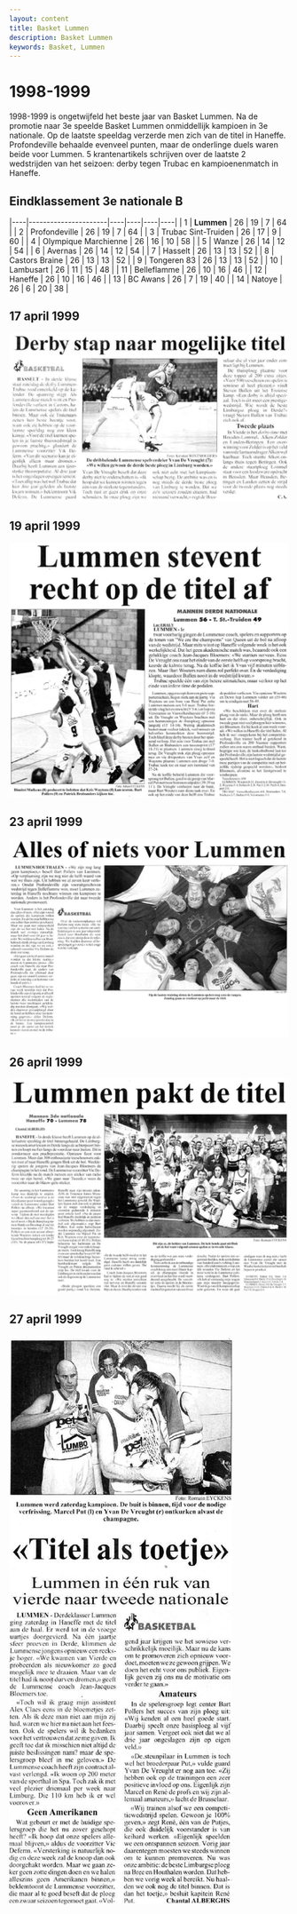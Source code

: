```yaml
---
layout: content
title: Basket Lummen
description: Basket Lummen
keywords: Basket, Lummen
---
```


# 1998-1999

1998-1999 is ongetwijfeld het beste jaar van Basket Lummen. Na de promotie naar 3e speelde Basket Lummen onmiddellijk kampioen in 3e nationale. Op de laatste speeldag verzerde men zich van de titel in Haneffe. Profondeville behaalde evenveel punten, maar de onderlinge duels waren beide voor Lummen. 5 krantenartikels schrijven over de laatste 2 wedstrijden van het seizoen: derby tegen Trubac en kampioenenmatch in Haneffe.

## Eindklassement 3e nationale B

|----|----------------------|----|----|----|----|
| 1  | **Lummen**           | 26 | 19 | 7  | 64 |
| 2  | Profondeville        | 26 | 19 | 7  | 64 |
| 3  | Trubac Sint-Truiden  | 26 | 17 | 9  | 60 |
| 4  | Olympique Marchienne | 26 | 16 | 10 | 58 |
| 5  | Wanze                | 26 | 14 | 12 | 54 |
| 6  | Avernas              | 26 | 14 | 12 | 54 |
| 7  | Hasselt              | 26 | 13 | 13 | 52 |
| 8  | Castors Braine       | 26 | 13 | 13 | 52 |
| 9  | Tongeren 83          | 26 | 13 | 13 | 52 |
| 10 | Lambusart            | 26 | 11 | 15 | 48 |
| 11 | Belleflamme          | 26 | 10 | 16 | 46 |
| 12 | Haneffe              | 26 | 10 | 16 | 46 |
| 13 | BC Awans             | 26 | 7  | 19 | 40 |
| 14 | Natoye               | 26 | 6  | 20 | 38 |

## 17 april 1999

![19990417](/club/geschiedenis/1998-1999/19990417.gif)

## 19 april 1999

![19990419](/club/geschiedenis/1998-1999/19990419.gif)

## 23 april 1999

![19990423](/club/geschiedenis/1998-1999/19990423.gif)

## 26 april 1999

![19990426](/club/geschiedenis/1998-1999/19990426.gif)

## 27 april 1999

![19990427](/club/geschiedenis/1998-1999/19990427.gif)